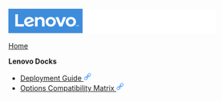 ![Commercial Deployment Readiness Team](../img/cdrt.png)

[Home](/)

**Lenovo Docks**

- [Deployment Guide ![ ](../img/link.png)](https://download.lenovo.com/cdrt/wp/usb-docks.html)
- [Options Compatibility Matrix ![ ](../img/link.png)](https://download.lenovo.com/pccbbs/options_iso/ocm_sept_2021.xlsx)
